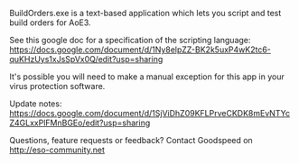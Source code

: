 BuildOrders.exe is a text-based application which lets you script and test build orders for AoE3.

See this google doc for a specification of the scripting language: 
https://docs.google.com/document/d/1Ny8elpZZ-BK2k5uxP4wK2tc6-quKHzUys1xJsSpVx0Q/edit?usp=sharing

It's possible you will need to make a manual exception for this app in your virus protection software.

Update notes: https://docs.google.com/document/d/1SjViDhZ09KFLPrveCKDK8mEvNTYcZ4GLxxPlFMnBGEo/edit?usp=sharing

Questions, feature requests or feedback? Contact Goodspeed on http://eso-community.net
